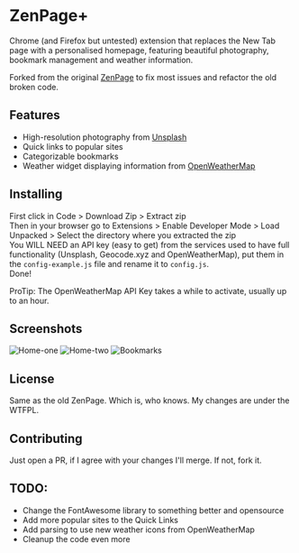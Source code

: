 # ZenPage+
Chrome (and Firefox but untested) extension that replaces the New Tab page with a personalised homepage, featuring beautiful photography, bookmark management and weather information.

Forked from the original [ZenPage](https://github.com/jack-doyle/zenpage) to fix most issues and refactor the old broken code.

## Features
* High-resolution photography from [Unsplash](https://unsplash.com)
* Quick links to popular sites
* Categorizable bookmarks
* Weather widget displaying information from [OpenWeatherMap](https://openweathermap.org/)

## Installing
First click in Code > Download Zip > Extract zip  
Then in your browser go to Extensions > Enable Developer Mode > Load Unpacked > Select the directory where you extracted the zip  
You WILL NEED an API key (easy to get) from the services used to have full functionality (Unsplash, Geocode.xyz and OpenWeatherMap), put them in the `config-example.js` file and rename it to `config.js`.  
Done!  
  
ProTip: The OpenWeatherMap API Key takes a while to activate, usually up to an hour.  

## Screenshots
![Home-one](/screenshots/valley.png?raw=true)
![Home-two](/screenshots/strawberries.png?raw=true)
![Bookmarks](/screenshots/bmarks.png?raw=true)

## License
Same as the old ZenPage. Which is, who knows. My changes are under the WTFPL.

## Contributing
Just open a PR, if I agree with your changes I'll merge. If not, fork it.

## TODO:
- Change the FontAwesome library to something better and opensource
- Add more popular sites to the Quick Links
- Add parsing to use new weather icons from OpenWeatherMap
- Cleanup the code even more

